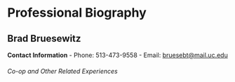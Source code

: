 # Professional Biography

## Brad Bruesewitz

**Contact Information**
	- Phone: 513-473-9558
	- Email: bruesebt@mail.uc.edu


###### Co-op and Other Related Experiences
